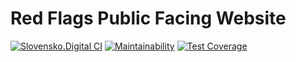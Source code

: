 # Red Flags Public Facing Website

[![Slovensko.Digital CI](https://github.com/slovensko-digital/redflags.slovensko.digital/workflows/Slovensko.Digital%20CI/badge.svg)](https://github.com/slovensko-digital/redflags.slovensko.digital/actions/workflows/slovensko_digital_ci.yml)
[![Maintainability](https://api.codeclimate.com/v1/badges/c57ee47a390e0b601266/maintainability)](https://codeclimate.com/github/slovensko-digital/redflags.slovensko.digital)
[![Test Coverage](https://api.codeclimate.com/v1/badges/c57ee47a390e0b601266/test_coverage)](https://codeclimate.com/github/slovensko-digital/redflags.slovensko.digital)
